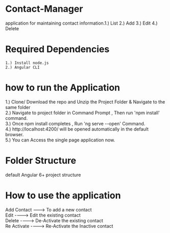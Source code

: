 # Contact-Manager
application for maintaining contact information.1.) List 2.) Add 3.) Edit 4.) Delete
# Required Dependencies
	1.) Install node.js 
	2.) Angular CLI
# how to run the Application
1.) Clone/ Download the repo and Unzip the Project Folder & Navigate to the same folder<br>
2.) Navigate to project folder in Command Prompt , Then run 'npm install' command.<br>
3.) Once npm install completes  , Run 'ng serve --open' Command.<br>
4.) http://localhost:4200/ will be opened automatically in the default browser.<br>
5.) You can Access the single page application now.<br>
# Folder Structure
  default Angular 6+ project structure
  
# How to use the application
Add Contact ---> To add a new contact<br>
Edit ----> Edit the existing contact<br>
Delete ----> De-Activate the existing contact<br>
Re Activate ----> Re-Activate the Inactive contact<br>
